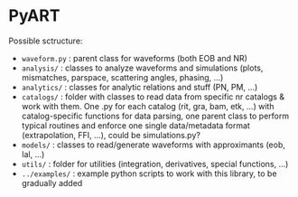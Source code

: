 # PyART

Possible sctructure:
- `waveform.py`    : parent class for waveforms (both EOB and NR)
- `analysis/`      : classes to analyze waveforms and simulations (plots, mismatches, parspace, scattering angles, phasing, ...)
- `analytics/`     : classes for analytic relations and stuff (PN, PM, ...)
- `catalogs/`      : folder with classes to read data from specific nr catalogs & work with them. One .py for each catalog (rit, gra, bam, etk, ...) with catalog-specific functions for data parsing, one parent class to perform typical routines and enforce one single data/metadata format (extrapolation, FFI, ...), could be simulations.py?
- `models/`        : classes to read/generate waveforms with approximants (eob, lal, ...)
- `utils/`         : folder for utilities (integration, derivatives, special functions, ...)
- `../examples/`      : example python scripts to work with this library, to be gradually added
